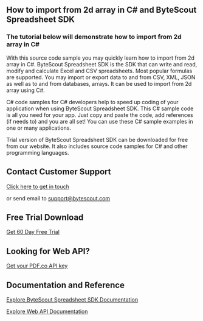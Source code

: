 ## How to import from 2d array in C# and ByteScout Spreadsheet SDK

### The tutorial below will demonstrate how to import from 2d array in C#

With this source code sample you may quickly learn how to import from 2d array in C#. ByteScout Spreadsheet SDK is the SDK that can write and read, modify and calculate Excel and CSV spreadsheets. Most popular formulas are supported. You may import or export data to and from CSV, XML, JSON as well as to and from databases, arrays. It can be used to import from 2d array using C#.

C# code samples for C# developers help to speed up coding of your application when using ByteScout Spreadsheet SDK. This C# sample code is all you need for your app. Just copy and paste the code, add references (if needs to) and you are all set! You can use these C# sample examples in one or many applications.

Trial version of ByteScout Spreadsheet SDK can be downloaded for free from our website. It also includes source code samples for C# and other programming languages.

## Contact Customer Support

[Click here to get in touch](https://bytescout.zendesk.com/hc/en-us/requests/new?subject=ByteScout%20Spreadsheet%20SDK%20Question)

or send email to [support@bytescout.com](mailto:support@bytescout.com?subject=ByteScout%20Spreadsheet%20SDK%20Question) 

## Free Trial Download

[Get 60 Day Free Trial](https://bytescout.com/download/web-installer?utm_source=github-readme)

## Looking for Web API? 

[Get your PDF.co API key](https://pdf.co/documentation/api?utm_source=github-readme)

## Documentation and Reference

[Explore ByteScout Spreadsheet SDK Documentation](https://bytescout.com/documentation/index.html?utm_source=github-readme)

[Explore Web API Documentation](https://pdf.co/documentation/api?utm_source=github-readme)
